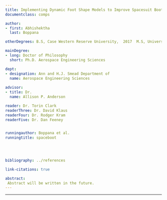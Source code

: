 ```yaml
---
title: Implementing Dynamic Foot Shape Models to Improve Spacesuit Boot Fit
documentclass: comps

author:
- first: Abhishektha
  last: Boppana

otherDegrees: B.S, Case Western Reserve University,  2017  M.S, University of Colorado Boulder, 2019

mainDegree:
- long: Doctor of Philosophy
  short: Ph.D. Aerospace Engineering Sciences

dept:
- designation: Ann and H.J. Smead Department of
  name: Aerospace Engineering Sciences
  
advisor:
- title: Dr.
  name: Allison P. Anderson

reader: Dr. Torin Clark
readerThree: Dr. David Klaus
readerFour: Dr. Rodger Kram
readerFive: Dr. Dan Feeney


runningauthor: Boppana et al.
runningtitle: spaceboot


  
  
bibliography: ../references

link-citations: true

abstract: 
 Abstract will be written in the future. 
---
```














---
